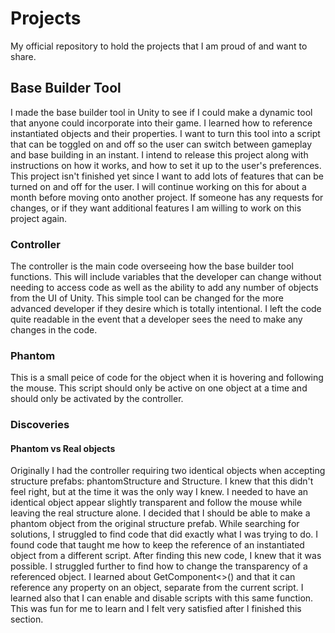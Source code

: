 # Projects
My official repository to hold the projects that I am proud of and want to share.

## Base Builder Tool
I made the base builder tool in Unity to see if I could make a dynamic tool that anyone could incorporate into their game. I learned how to reference instantiated objects and their properties. I want to turn this tool into a script that can be toggled on and off so the user can switch between gameplay and base building in an instant. I intend to release this project along with instructions on how it works, and how to set it up to the user's preferences. This project isn't finished yet since I want to add lots of features that can be turned on and off for the user. I will continue working on this for about a month before moving onto another project. If someone has any requests for changes, or if they want additional features I am willing to work on this project again.

### Controller
The controller is the main code overseeing how the base builder tool functions. This will include variables that the developer can change without needing to access code as well as the ability to add any number of objects from the UI of Unity. This simple tool can be changed for the more advanced developer if they desire which is totally intentional. I left the code quite readable in the event that a developer sees the need to make any changes in the code.

### Phantom
This is a small peice of code for the object when it is hovering and following the mouse. This script should only be active on one object at a time and should only be activated by the controller.

### Discoveries
#### Phantom vs Real objects
Originally I had the controller requiring two identical objects when accepting structure prefabs: phantomStructure and Structure. I knew that this didn't feel right, but at the time it was the only way I knew. I needed to have an identical object appear slightly transparent and follow the mouse while leaving the real structure alone. I decided that I should be able to make a phantom object from the original structure prefab. While searching for solutions, I struggled to find code that did exactly what I was trying to do. I found code that taught me how to keep the reference of an instantiated object from a different script. After finding this new code, I knew that it was possible. I struggled further to find how to change the transparency of a referenced object. I learned about GetComponent<>() and that it can reference any property on an object, separate from the current script. I learned also that I can enable and disable scripts with this same function. This was fun for me to learn and I felt very satisfied after I finished this section.
